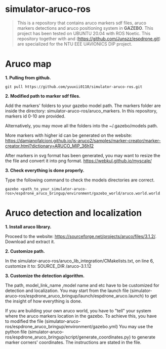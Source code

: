 # simulator-aruco-ros

> This is a repository that contains aruco markers sdf files, aruco markers detections and aruco positioning system in **GAZEBO**. This project has been tested on UBUNTU 20.04 with ROS Noetic.
> This repository together with and (https://github.com/Junszz/espdrone.git) are specialized for the NTU EEE UAVIONICS DIP project.

# Aruco map
**1. Pulling from github.**
```
git pull https://github.com/yuuxii0110/simulator-aruco-ros.git
```

**2. Modified path to marker sdf files.**

Add the markers' folders to your gazebo model path. The markers folder are inside the directory: simulator-aruco-ros/aruco_markers. In this repository, markers id 0-10 are provided.

Alternatively, you may move all the folders into the ~/.gazebo/models path.

More markers with higher id can be generated on the website: 
https://damianofalcioni.github.io/js-aruco2/samples/marker-creator/marker-creator.html?dictionary=ARUCO_MIP_36h12

After markers in svg format has been generated, you may want to resize the the file and convert it into png format.
https://webkul.github.io/myscale/

**3. Check everything is done properly.**

Type the following command to check the models directories are correct.
```
gazebo <path_to_your_simulator-aruco-ros>/espdrone_aruco_bringup/environment/gazebo_world/aruco.world.world.
```
# Aruco detection and localization

**1. Install aruco library.**

Proceed to the website: https://sourceforge.net/projects/aruco/files/3.1.2/. Download and extract it.

**2. Customize path.**

In the simulator-aruco-ros/aruco_lib_integration/CMakelists.txt, on line 6, customize it to:
  SOURCE_DIR <path to your library>/aruco-3.1.12
  
**3. Customize the detection algorithm.**

The path, model_link_name ,model name and etc have to be customized for detection and localization. You may start from the launch file (simulator-aruco-ros/espdrone_aruco_bringup/launch/espdrone_aruco.launch) to get the insight of how everything is done.

If you are building your own aruco world, you have to "tell" your system where the aruco markers location in the gazebo.
To achieve this, you have to modified the file (simulator-aruco-ros/espdrone_aruco_bringup/environment/gazebo.yml)
You may use the python file (simulator-aruco-ros/espdrone_aruco_bringup/script/generate_coordinates.py) to generate marker corners' coordinates. The instructions are stated in the file.
